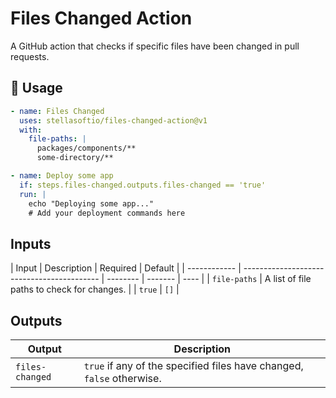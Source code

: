 # Files Changed Action

A GitHub action that checks if specific files have been changed in pull requests.

## 🚀 Usage

```yml
- name: Files Changed
  uses: stellasoftio/files-changed-action@v1
  with:
    file-paths: |
      packages/components/**
      some-directory/**

- name: Deploy some app
  if: steps.files-changed.outputs.files-changed == 'true'
  run: |
    echo "Deploying some app..."
    # Add your deployment commands here
```

## Inputs

| Input        | Description                                | Required | Default |
| ------------ | ------------------------------------------ | -------- | ------- | ---- |
| `file-paths` | A list of file paths to check for changes. |          | `true`  | `[]` |

## Outputs

| Output          | Description                                                           |
| --------------- | --------------------------------------------------------------------- |
| `files-changed` | `true` if any of the specified files have changed, `false` otherwise. |
